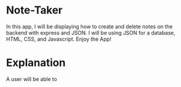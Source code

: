 # Note-Taker

In this app, I will be displaying how to create and delete notes on the backend with express and JSON. I will be using JSON for a database, HTML, CSS, and Javascript. Enjoy the App!

# Explanation

A user will be able to 